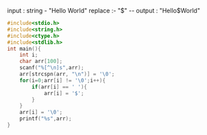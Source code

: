 
input : string - "Hello World" 
replace :- "$" -- 
output : "Hello$World"

```c
#include<stdio.h>
#include<string.h>
#include<ctype.h>
#include<stdlib.h>
int main(){
    int i; 
    char arr[100];
    scanf("%[^\n]s",arr);
    arr[strcspn(arr, "\n")] = '\0';
    for(i=0;arr[i] != '\0';i++){
        if(arr[i] == ' '){
            arr[i] = '$';
        }
    }
    arr[i] = '\0';
    printf("%s",arr);
}
```